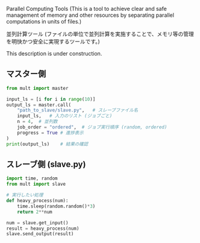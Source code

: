 
Parallel Computing Tools
(This is a tool to achieve clear and safe management of memory and other resources by separating parallel computations in units of files.)

並列計算ツール
(ファイルの単位で並列計算を実施することで、メモリ等の管理を明快かつ安全に実現するツールです。)

This description is under construction.

## マスター側
```python
from mult import master

input_ls = [i for i in range(10)]
output_ls = master.call(
	"path_to_slave/slave.py",	# スレーブファイル名
	input_ls,	# 入力のリスト (ジョブごと)
	n = 4,	# 並列数
	job_order = "ordered",	# ジョブ実行順序 (random, ordered)
	progress = True	# 進捗表示
)
print(output_ls)	# 結果の確認
```

## スレーブ側 (slave.py)
```python
import time, random
from mult import slave

# 実行したい処理
def heavy_process(num):
	time.sleep(random.random()*3)
	return 2**num

num = slave.get_input()
result = heavy_process(num)
slave.send_output(result)
```

